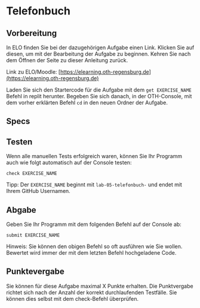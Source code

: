 # Telefonbuch

## Vorbereitung

In ELO finden Sie bei der dazugehörigen Aufgabe einen Link. Klicken Sie auf diesen, um mit der Bearbeitung der Aufgabe zu beginnen. Kehren Sie nach dem Öffnen der Seite zu dieser Anleitung zurück.

Link zu ELO/Moodle: [https://elearning.oth-regensburg.de](https://elearning.oth-regensburg.de)

Laden Sie sich den Startercode für die Aufgabe mit dem ```get EXERCISE_NAME``` Befehl in replit herunter. Begeben Sie sich danach, in der OTH-Console, mit dem vorher erklärten Befehl ```cd``` in den neuen Ordner der Aufgabe.


## Specs

## Testen


Wenn alle manuellen Tests erfolgreich waren, können Sie Ihr Programm auch wie folgt automatisch auf der Console testen:


    check EXERCISE_NAME


Tipp: Der `EXERCISE_NAME` beginnt mit `lab-05-telefonbuch-` und endet mit Ihrem GitHub Usernamen.

## Abgabe

Geben Sie Ihr Programm mit dem folgenden Befehl auf der Console ab:

    submit EXERCISE_NAME

Hinweis: Sie können den obigen Befehl so oft ausführen wie Sie wollen. Bewertet wird immer der mit dem letzten Befehl hochgeladene Code.

## Punktevergabe

Sie können für diese Aufgabe maximal X Punkte erhalten. Die Punktvergabe richtet sich nach der Anzahl der korrekt durchlaufenden Testfälle. Sie können dies selbst mit dem check-Befehl überprüfen.